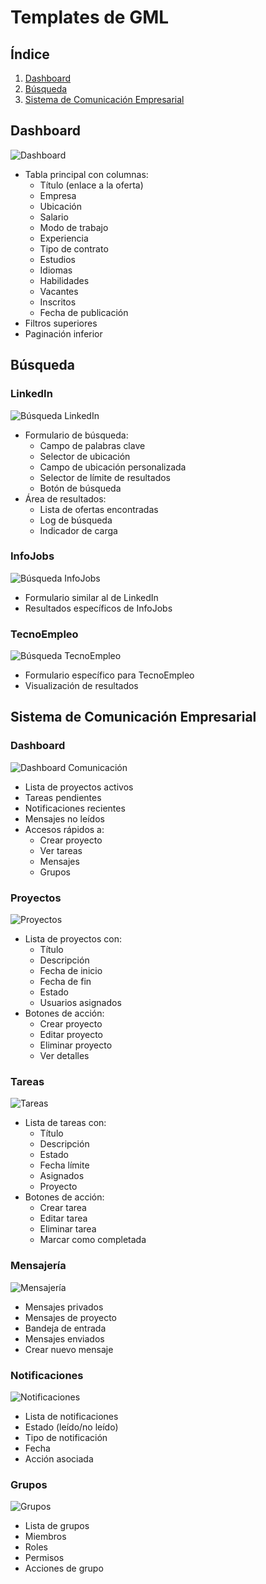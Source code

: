 # Templates de GML

## Índice
1. [Dashboard](#dashboard)
2. [Búsqueda](#búsqueda)
3. [Sistema de Comunicación Empresarial](#sistema-de-comunicación-empresarial)

## Dashboard
![Dashboard](capturas/dashboard.png)
- Tabla principal con columnas:
  - Título (enlace a la oferta)
  - Empresa
  - Ubicación
  - Salario
  - Modo de trabajo
  - Experiencia
  - Tipo de contrato
  - Estudios
  - Idiomas
  - Habilidades
  - Vacantes
  - Inscritos
  - Fecha de publicación
- Filtros superiores
- Paginación inferior

## Búsqueda
### LinkedIn
![Búsqueda LinkedIn](capturas/busqueda-linkedin.png)
- Formulario de búsqueda:
  - Campo de palabras clave
  - Selector de ubicación
  - Campo de ubicación personalizada
  - Selector de límite de resultados
  - Botón de búsqueda
- Área de resultados:
  - Lista de ofertas encontradas
  - Log de búsqueda
  - Indicador de carga

### InfoJobs
![Búsqueda InfoJobs](capturas/busqueda-infojobs.png)
- Formulario similar al de LinkedIn
- Resultados específicos de InfoJobs

### TecnoEmpleo
![Búsqueda TecnoEmpleo](capturas/busqueda-tecnoempleo.png)
- Formulario específico para TecnoEmpleo
- Visualización de resultados

## Sistema de Comunicación Empresarial
### Dashboard
![Dashboard Comunicación](capturas/dashboard-comunicacion.png)
- Lista de proyectos activos
- Tareas pendientes
- Notificaciones recientes
- Mensajes no leídos
- Accesos rápidos a:
  - Crear proyecto
  - Ver tareas
  - Mensajes
  - Grupos

### Proyectos
![Proyectos](capturas/proyectos.png)
- Lista de proyectos con:
  - Título
  - Descripción
  - Fecha de inicio
  - Fecha de fin
  - Estado
  - Usuarios asignados
- Botones de acción:
  - Crear proyecto
  - Editar proyecto
  - Eliminar proyecto
  - Ver detalles

### Tareas
![Tareas](capturas/tareas.png)
- Lista de tareas con:
  - Título
  - Descripción
  - Estado
  - Fecha límite
  - Asignados
  - Proyecto
- Botones de acción:
  - Crear tarea
  - Editar tarea
  - Eliminar tarea
  - Marcar como completada

### Mensajería
![Mensajería](capturas/mensajeria.png)
- Mensajes privados
- Mensajes de proyecto
- Bandeja de entrada
- Mensajes enviados
- Crear nuevo mensaje

### Notificaciones
![Notificaciones](capturas/notificaciones.png)
- Lista de notificaciones
- Estado (leído/no leído)
- Tipo de notificación
- Fecha
- Acción asociada

### Grupos
![Grupos](capturas/grupos.png)
- Lista de grupos
- Miembros
- Roles
- Permisos
- Acciones de grupo




